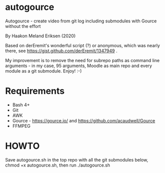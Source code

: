 # autogource
Autogource - create video from git log including submodules with Gource without the effort

By Haakon Meland Eriksen (2020)

Based on derEremit's wonderful script (?) or anonymous, which was nearly there, see https://gist.github.com/derEremit/1347949 .

My improvement is to remove the need for subrepo paths as command line arguments - in my case, 95 arguments, Moodle as main repo and every module as a git submodule. Enjoy! :-)

# Requirements
- Bash 4+
- Git
- AWK
- Gource - https://gource.io/ and https://github.com/acaudwell/Gource
- FFMPEG

# HOWTO
Save autogource.sh in the top repo with all the git submodules below, chmod +x autogource.sh, then run ./autogource.sh
